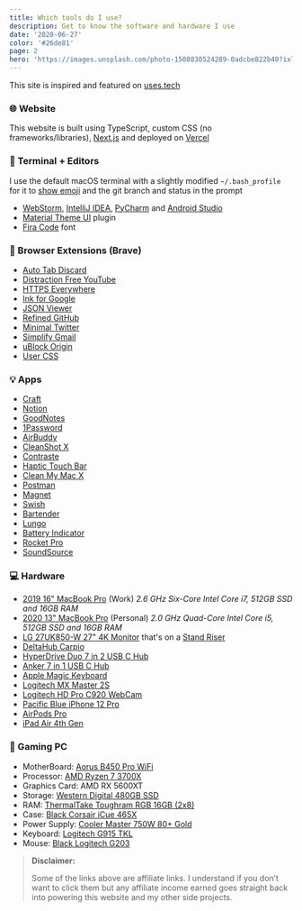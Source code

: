 ```yaml
---
title: Which tools do I use?
description: Get to know the software and hardware I use
date: '2020-06-27'
color: '#26de81'
page: 2
hero: 'https://images.unsplash.com/photo-1508830524289-0adcbe822b40?ixlib=rb-1.2.1&q=80&fm=jpg&crop=entropy&cs=tinysrgb&dl=fabian-grohs-dC6Pb2JdAqs-unsplash.jpg&w=640'
---
```


This site is inspired and featured on [uses.tech](https://uses.tech)

### 🌐  Website

This website is built using TypeScript, custom CSS (no frameworks/libraries), [Next.js](https://nextjs.org/) and deployed on [Vercel](https://vercel.com/)


### 📑  Terminal + Editors

I use the default macOS terminal with a slightly modified `~/.bash_profile` for it to [show emoji](https://dev.to/anthonydelgado/adding-emoji-to-your-terminal-on-osx-9oj) and the git branch and status in the prompt

* [WebStorm](https://www.jetbrains.com/webstorm/), [IntelliJ IDEA](https://www.jetbrains.com/idea/), [PyCharm](https://www.jetbrains.com/pycharm/) and [Android Studio](https://developer.android.com/studio)
* [Material Theme UI](https://plugins.jetbrains.com/plugin/8006-material-theme-ui/) plugin
* [Fira Code](https://github.com/tonsky/FiraCode) font

### 📌  Browser Extensions (Brave)

* [Auto Tab Discard](https://add0n.com/tab-discard.html)
* [Distraction Free YouTube](https://chrome.google.com/webstore/detail/df-tube-distraction-free/mjdepdfccjgcndkmemponafgioodelna)
* [HTTPS Everywhere](https://chrome.google.com/webstore/detail/https-everywhere/gcbommkclmclpchllfjekcdonpmejbdp)
* [Ink for Google](https://chrome.google.com/webstore/detail/ink-for-google/hmanckoiohnlgdommlcckcflkmllobgj)
* [JSON Viewer](https://chrome.google.com/webstore/detail/ink-for-google/hmanckoiohnlgdommlcckcflkmllobgj)
* [Refined GitHub](https://chrome.google.com/webstore/detail/refined-github/hlepfoohegkhhmjieoechaddaejaokhf)
* [Minimal Twitter](https://chrome.google.com/webstore/detail/minimal-twitter/pobhoodpcipjmedfenaigbeloiidbflp)
* [Simplify Gmail](https://chrome.google.com/webstore/detail/simplify-gmail/pbmlfaiicoikhdbjagjbglnbfcbcojpj)
* [uBlock Origin](https://chrome.google.com/webstore/detail/ublock-origin/cjpalhdlnbpafiamejdnhcphjbkeiagm)
* [User CSS](https://chrome.google.com/webstore/detail/user-css/okpjlejfhacmgjkmknjhadmkdbcldfcb)

### 💡  Apps

* [Craft](https://craft.do/)
* [Notion](https://notion.so/)
* [GoodNotes](https://www.goodnotes.com/)
* [1Password](https://1password.com/)
* [AirBuddy](https://v2.airbuddy.app/)
* [CleanShot X](https://cleanshot.com/)
* [Contraste](https://contrasteapp.com/)
* [Haptic Touch Bar](https://www.haptictouchbar.com/)
* [Clean My Mac X](https://cleanmymac.com/)
* [Postman](https://www.getpostman.com/)
* [Magnet](https://apps.apple.com/co/app/magnet/id441258766)
* [Swish](https://highlyopinionated.co/swish/)
* [Bartender](https://www.macbartender.com/)
* [Lungo](https://sindresorhus.com/lungo)
* [Battery Indicator](https://sindresorhus.com/battery-indicator)
* [Rocket Pro](http://matthewpalmer.net/rocket/)
* [SoundSource](https://rogueamoeba.com/soundsource/)

### 💻  Hardware

* [2019 16" MacBook Pro](https://support.apple.com/kb/SP809) (Work) _2.6 GHz Six-Core Intel Core i7, 512GB SSD and 16GB RAM_
* [2020 13" MacBook Pro](https://support.apple.com/kb/SP819) (Personal) _2.0 GHz Quad-Core Intel Core i5, 512GB SSD and 16GB RAM_
* [LG 27UK850-W 27" 4K Monitor](https://amzn.to/33anjOW) that's on a [Stand Riser](https://amzn.to/3a7zEaj)
* [DeltaHub Carpio](https://deltahub.io/)
* [HyperDrive Duo 7 in 2 USB C Hub](https://amzn.to/3kTYahM)
* [Anker 7 in 1 USB C Hub](https://amzn.to/3nSY1wZ)
* [Apple Magic Keyboard](https://amzn.to/371l3dV)
* [Logitech MX Master 2S](https://amzn.to/3kO2or6)
* [Logitech HD Pro C920 WebCam](https://amzn.to/372apDI)
* [Pacific Blue iPhone 12 Pro](https://amzn.to/396rFun)
* [AirPods Pro](https://amzn.to/3nRtdwx)
* [iPad Air 4th Gen](https://amzn.to/396fwpp)

### 👾  Gaming PC
* MotherBoard: [Aorus B450 Pro WiFi](https://amzn.to/3g6mRsu)
* Processor: [AMD Ryzen 7 3700X](https://amzn.to/32tuHEF)
* Graphics Card: AMD RX 5600XT
* Storage: [Western Digital 480GB SSD](https://amzn.to/3v4KAO7)
* RAM: [ThermalTake Toughram RGB 16GB (2x8)](https://amzn.to/2Q4kJ9Z)
* Case: [Black Corsair iCue 465X](https://amzn.to/3ssBrgB)
* Power Supply: [Cooler Master 750W 80+ Gold](https://amzn.to/3dhi7yo)
* Keyboard: [Logitech G915 TKL](https://amzn.to/3mLmK70)
* Mouse: [Black Logitech G203](https://amzn.to/3e7stzU)

> **Disclaimer:**
> 
> Some of the links above are affiliate links. I understand if you don’t want to click them but any affiliate income 
> earned goes straight back into powering this website and my other side projects.
